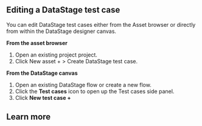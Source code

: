 ## Editing a DataStage test case

You can edit DataStage test cases either from the Asset browser or directly from within the DataStage designer canvas.

**From the asset browser**
1. Open an existing project project.
1. Click New asset + > Create DataStage test case.

**From the DataStage canvas**

1. Open an existing DataStage flow or create a new flow.
1. Click the **Test cases** icon to open up the Test cases side panel.
1. Click **New test case +**

## Learn more
<a href="learn-more"></a>
